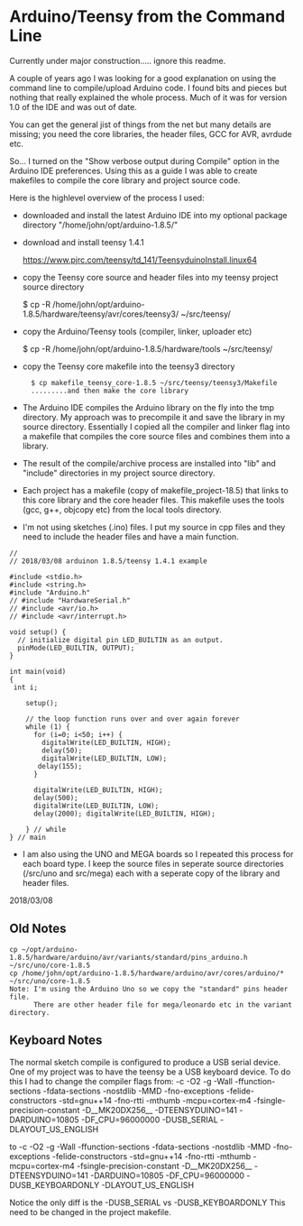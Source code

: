 
Arduino/Teensy from the Command Line
====================================

Currently under major construction..... ignore this readme.


A couple of years ago I was looking for a good explanation on using the
command line to compile/upload Arduino code. 
I found bits and pieces but nothing that really explained the whole process.
Much of it was for version 1.0 of the IDE and was out of date.

You can get the general jist of things from the net but many details are
missing; you need the core libraries, the header files, GCC for AVR, avrdude
etc.  

So... I turned on the "Show verbose output during Compile" option
in the Arduino IDE preferences.  Using this as a guide I was able to create 
makefiles to compile the core library and project source code.

Here is the highlevel overview of the process I used:

+ downloaded and install the latest Arduino IDE into my optional package directory
    "/home/john/opt/arduino-1.8.5/"

+ download and install teensy 1.4.1

     https://www.pjrc.com/teensy/td_141/TeensyduinoInstall.linux64

+ copy the Teensy core source and header files into my teensy project source directory

    $ cp -R /home/john/opt/arduino-1.8.5/hardware/teensy/avr/cores/teensy3/ ~/src/teensy/


+ copy the Arduino/Teensy tools (compiler, linker, uploader etc) 

    $ cp -R /home/john/opt/arduino-1.8.5/hardware/tools ~/src/teensy/

+ copy the Teensy core makefile into the teensy3 directory

        $ cp makefile_teensy_core-1.8.5 ~/src/teensy/teensy3/Makefile
        .........and then make the core library

+ The Arduino IDE  compiles the Arduino library on the fly into the tmp
directory.  My approach was to precompile it and save the library in my source
directory. Essentially I copied all the compiler and linker flag into a makefile
that compiles the core source files and combines them into a library.

+ The result of the compile/archive process are installed into "lib" and
"include" directories in my project source directory.

+ Each project has a makefile (copy of makefile_project-18.5) that links to
this core library and the core header files.  This makefile uses the tools
(gcc, g++, objcopy etc) from the local tools directory.

+ I'm not using sketches (.ino) files.  I put my source in cpp files and they
need to include the header files and have a main function. 

```
//
// 2018/03/08 arduinon 1.8.5/teensy 1.4.1 example 

#include <stdio.h>
#include <string.h>
#include "Arduino.h"
// #include "HardwareSerial.h"
// #include <avr/io.h>
// #include <avr/interrupt.h>

void setup() {
  // initialize digital pin LED_BUILTIN as an output.
  pinMode(LED_BUILTIN, OUTPUT);
}

int main(void)
{
 int i;

    setup();

    // the loop function runs over and over again forever
    while (1) {  
      for (i=0; i<50; i++) {
        digitalWrite(LED_BUILTIN, HIGH);   
        delay(50); 
        digitalWrite(LED_BUILTIN, LOW);   
       delay(155);                      
      }
      
      digitalWrite(LED_BUILTIN, HIGH);   
      delay(500);                      
      digitalWrite(LED_BUILTIN, LOW);    
      delay(2000); digitalWrite(LED_BUILTIN, HIGH);   
      
    } // while
} // main
```


+ I am also using the UNO and MEGA boards so I repeated this process for each board
type.  I keep the source files in seperate source directories 
(/src/uno and src/mega) each with a seperate copy of the library and header 
files.

2018/03/08


Old Notes
---------
    cp ~/opt/arduino-1.8.5/hardware/arduino/avr/variants/standard/pins_arduino.h ~/src/uno/core-1.8.5
    cp /home/john/opt/arduino-1.8.5/hardware/arduino/avr/cores/arduino/* ~/src/uno/core-1.8.5
    Note: I'm using the Arduino Uno so we copy the "standard" pins header file.
          There are other header file for mega/leonardo etc in the variant directory.

Keyboard Notes
--------------
The normal sketch compile is configured to produce a USB serial device.  One of my 
project was to have the teensy be a USB keyboard device.  To do this I had
to change the compiler flags from:
-c -O2 -g -Wall -ffunction-sections -fdata-sections -nostdlib -MMD
 -fno-exceptions -felide-constructors -std=gnu++14 -fno-rtti -mthumb 
 -mcpu=cortex-m4 -fsingle-precision-constant -D__MK20DX256__ 
 -DTEENSYDUINO=141 -DARDUINO=10805 -DF_CPU=96000000
 -DUSB_SERIAL -DLAYOUT_US_ENGLISH 

to 
-c -O2 -g -Wall -ffunction-sections -fdata-sections -nostdlib -MMD
 -fno-exceptions -felide-constructors -std=gnu++14 -fno-rtti -mthumb
 -mcpu=cortex-m4 -fsingle-precision-constant -D__MK20DX256__ 
-DTEENSYDUINO=141 -DARDUINO=10805 -DF_CPU=96000000 
-DUSB_KEYBOARDONLY -DLAYOUT_US_ENGLISH

Notice the only diff is the -DUSB_SERIAL vs -DUSB_KEYBOARDONLY
This need to be changed in the project makefile.
